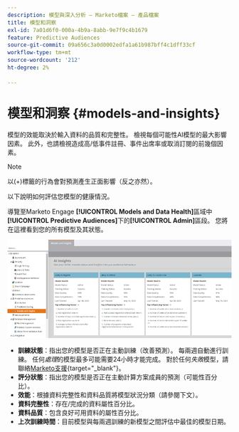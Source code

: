 ```yaml
---
description: 模型與深入分析 — Marketo檔案 — 產品檔案
title: 模型和洞察
exl-id: 7a01d6f0-000a-4b9a-8abb-9e7f9c4b1679
feature: Predictive Audiences
source-git-commit: 09a656c3a0d0002edfa1a61b987bff4c1dff33cf
workflow-type: tm+mt
source-wordcount: '212'
ht-degree: 2%

---
```


# 模型和洞察 {#models-and-insights}

模型的效能取決於輸入資料的品質和完整性。 檢視每個可能性AI模型的最大影響因素。 此外，也請檢視造成高/低事件註冊、事件出席率或取消訂閱的前幾個因素。

>[!NOTE]
>
>以(+)標籤的行為會對預測產生正面影響（反之亦然）。

以下說明如何評估您模型的健康情況。

導覽至Marketo Engage **[!UICONTROL Models and Data Health]**&#x200B;區域中&#x200B;**[!UICONTROL Predictive Audiences]**&#x200B;下的&#x200B;**[!UICONTROL Admin]**&#x200B;區段。 您將在這裡看到您的所有模型及其狀態。

![影像1](assets/models-and-insights-1.png)

* **訓練狀態**：指出您的模型是否正在主動訓練（改善預測）。 每兩週自動進行訓練。 任何&#x200B;_處理_&#x200B;的模型最多可能需要24小時才能完成。 對於任何&#x200B;_失敗_&#x200B;模型，請聯絡[Marketo支援](https://nation.marketo.com/t5/Support/ct-p/Support){target="_blank"}。
* **評分狀態**：指出您的模型是否正在主動計算方案成員的預測（可能性百分比）。
* **效能**：根據資料完整性和資料品質將模型狀況分類（請參閱下文）。
* **資料完整性**：存在/完成的資料屬性百分比。
* **資料品質**：包含良好可用資料的屬性百分比。
* **上次訓練時間**：目前模型與每兩週訓練的新模型之間評估中最佳的模型日期。
